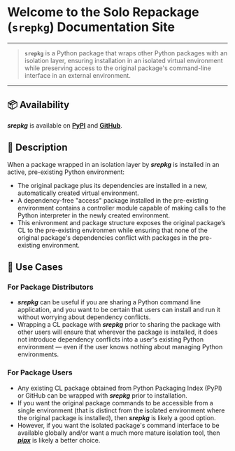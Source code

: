 # Welcome to the **Solo Repackage** (`srepkg`) Documentation Site


---

> **`srepkg`** is a Python package that wraps other Python packages with an isolation layer, ensuring installation in an isolated virtual environment while preserving access to the original package's command-line interface in an external environment. 

---

## 📦 Availability

***srepkg*** is available on [**PyPI**](https://pypi.org/project/srepkg/) and [**GitHub**](https://github.com/duanegoodner/srepkg).

## 📖 Description

When a package wrapped in an isolation layer by ***srepkg*** is installed in an active, pre-existing Python environment:

- The original package plus its dependencies are installed in a new, automatically created virtual environment.
- A dependency-free "access" package installed in the pre-existing environment contains a controller module capable of making calls to the Python interpreter in the newly created environment.
- This enivronment and package structure exposes the original package’s CL to the pre-existing environmen while ensuring that none of the original package's dependencies conflict with packages in the pre-existing environment.

## 🎯 Use Cases

### For Package Distributors
- ***srepkg*** can be useful if you are sharing a Python command line application, and you want to be certain that users can install and run it without worrying about dependency conflicts. 
- Wrapping a CL package with ***srepkg*** prior to sharing the package with other users will ensure that wherever the package is installed, it does not introduce dependency conflicts into a user's existing Python environment &mdash; even if the user knows nothing about managing Python environments.

### For Package Users
- Any existing CL package obtained from Python Packaging Index (PyPI) or GitHub can be wrapped with ***srepkg*** prior to installation.
- If you want the original package commands to be accessible from a single environment (that is distinct from the isolated environment where the original package is installed), then ***srepkg*** is likely a good option.
- However, if you want the isolated package's command interface to be available globally and/or want a much more mature isolation tool, then [***pipx***]("https://github.com/pypa/pipx") is likely a better choice.










[//]: # (## Commands)
[//]: # (* `mkdocs new [dir-name]` - Create a new project.)
[//]: # (* `mkdocs serve` - Start the live-reloading docs server.)
[//]: # (* `mkdocs build` - Build the documentation site.)
[//]: # (* `mkdocs -h` - Print help message and exit.)


